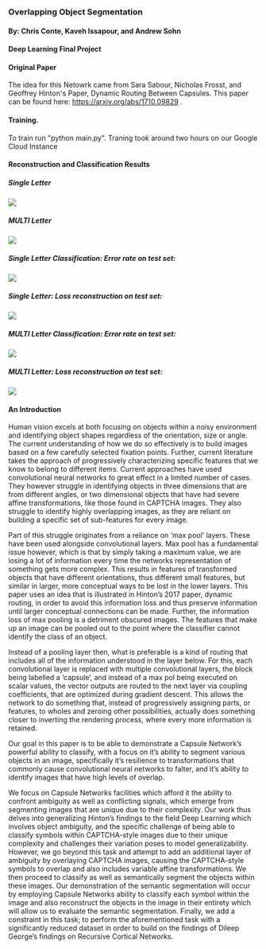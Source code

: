 ### Overlapping Object Segmentation
#### By: Chris Conte, Kaveh Issapour, and Andrew Sohn
#### Deep Learning Final Project

#### Original Paper

The idea for this Netowrk came from Sara Sabour, Nicholas Frosst, and Geoffrey Hinton's Paper, Dynamic Routing Between Capsules. This paper can be found here: https://arxiv.org/abs/1710.09829 . 

#### Training.

To train run "python main.py". Traning took around two hours on our Google Cloud Instance 

#### Reconstruction and Classification Results

##### Single Letter
![ ](https://i.imgur.com/dSg4ISy.png)
##### MULTI Letter
![ ](https://pasteboard.co/GZUgP6X.png)
##### Single Letter Classification: Error rate on test set:
![ ](https://pasteboard.co/GZUfke0.jpg)
##### Single Letter: Loss reconstruction on test set:
![ ](https://pasteboard.co/GZUfA7p.jpg)
##### MULTI Letter Classification: Error rate on test set:
![ ](https://pasteboard.co/GZUfKR6.jpg)
##### MULTI Letter: Loss reconstruction on test set:
![ ](https://pasteboard.co/GZUfWhm.jpg)

#### An Introduction

Human vision excels at both focusing on objects within a noisy environment and identifying object shapes regardless of the orientation, size or angle. The current understanding of how we do so effectively is to build images based on a few carefully selected fixation points. Further, current literature takes the approach of progressively characterizing specific features that we know to belong to different items. Current approaches have used convolutional neural networks to great effect in a limited number of cases. They however struggle in identifying objects in three dimensions that are from different angles, or two dimensional objects that have had severe affine transformations, like those found in CAPTCHA images. They also struggle to identify highly overlapping images, as they are reliant on building a specific set of sub-features for every image. 

Part of this struggle originates from a reliance on ‘max pool’ layers. These have been used alongside convolutional layers. Max pool has a fundamental issue however, which is that by simply taking a maximum value, we are losing a lot of information every time the networks representation of something gets more complex. This results in features of transformed objects that have different orientations, thus different small features, but similar in larger, more conceptual ways to be lost in the lower layers. This paper uses an idea that is illustrated in Hinton’s 2017 paper, dynamic routing, in order to avoid this information loss and thus preserve information until larger conceptual connections can be made. Further, the information loss of max pooling is a detriment obscured images. The features that make up an image can be pooled out to the point where the classifier cannot identify the class of an object.

Instead of a pooling layer then, what is preferable is a kind of routing that includes all of the information understood in the layer below. For this, each convolutional layer is replaced with multiple convolutional layers, the block being labelled a ‘capsule’, and instead of a max pol being executed on scalar values, the vector outputs are routed to the next layer via coupling coefficients, that are optimized during gradient descent. This allows the network to do something that, instead of progressively assigning parts, or features, to wholes and zeroing other possibilities, actually does something closer to inverting the rendering process, where every more information is retained.

Our goal in this paper is to be able to demonstrate a Capsule Network’s powerful ability to classify, with a focus on it’s ability to segment various objects in an image, specifically it’s resilience to transformations that commonly cause convolutional neural networks to falter, and it’s ability to identify images that have high levels of overlap. 

We focus on Capsule Networks facilities which afford it the ability to confront ambiguity as well as conflicting signals, which emerge from segmenting images that are unique due to their complexity. Our work thus delves into generalizing Hinton’s findings to the field Deep Learning which involves object ambiguity, and the specific challenge of being able to classify symbols within CAPTCHA-style images due to their unique complexity and challenges their variation poses to model generalizability. However, we go beyond this task and attempt to add an additional layer of ambiguity by overlaying CAPTCHA images, causing the CAPTCHA-style symbols to overlap and also includes variable affine transformations. We then proceed to classify as well as semantically segment the objects within these images. Our demonstration of the semantic segmentation will occur by employing Capsule Networks ability to classify each symbol within the image and also reconstruct the objects in the image in their entirety which will allow us to evaluate the semantic segmentation. Finally, we add a constraint in this task; to perform the aforementioned task with a significantly reduced dataset in order to build on the findings of Dileep George’s findings on Recursive Cortical Networks.
